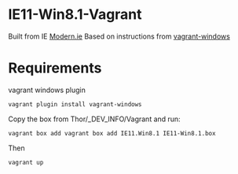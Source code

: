 IE11-Win8.1-Vagrant
==

Built from IE [Modern.ie](http://www.modern.ie/en-us/virtualization-tools#downloads)
Based on instructions from [vagrant-windows](https://github.com/WinRb/vagrant-windows)

Requirements
==
vagrant windows plugin

```
vagrant plugin install vagrant-windows
```
Copy the box from Thor/_DEV_INFO/Vagrant and run:

```
vagrant box add vagrant box add IE11.Win8.1 IE11-Win8.1.box
```

Then 

```
vagrant up
```
